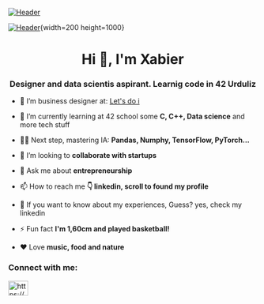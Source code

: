 [![Header](https://media.licdn.com/dms/image/v2/C5616AQEj9AtM4jTzhQ/profile-displaybackgroundimage-shrink_200_800/profile-displaybackgroundimage-shrink_200_800/0/1517479327260?e=2147483647&v=beta&t=EewtXYHJpU1DQ0Ng4YdCJ3cl6Ub9m7c6RYh-DTxSjnQ "Header")](https://es.linkedin.com/in/xabierbasabe)

[![Header](https://media.istockphoto.com/id/1515913422/es/foto/un-analista-de-datos-que-utiliza-la-tecnolog%C3%ADa-ai-para-trabajar-herramienta-para-el-an%C3%A1lisis.jpg?s=612x612&w=0&k=20&c=3tFm5Z27mRTMB5viy2xaMyeN9wIDSs4Li9VJI7ZF0lM=)](https://es.linkedin.com/in/xabierbasabe){width=200 height=1000}


<h1 align="center">Hi 👋, I'm Xabier</h1>
<h3 align="center">Designer and data scientis aspirant. Learnig code in 42 Urduliz</h3>

- 🔭 I’m business designer at: [Let's do i](https://www.letsdoi.com/)

- 🌱 I’m currently learning at 42 school some **C, C++, Data science** and more tech stuff 

- 👨‍🎓 Next step, mastering IA: **Pandas, Numphy, TensorFlow, PyTorch...**

- 🤝 I’m looking to **collaborate with startups**

- 💬 Ask me about **entrepreneurship**

- 📫 How to reach me **👇 linkedin, scroll to found my profile**

- 📄 If you want to know about my experiences, Guess? yes, check my linkedin

- ⚡ Fun fact **I'm 1,60cm and played basketball!**

- ❤️ Love **music, food and nature**

<h3 align="left">Connect with me:</h3>
<p align="left">
<a href="https://www.linkedin.com/in/xabierbasabe/" target="blank"><img align="center" src="https://raw.githubusercontent.com/rahuldkjain/github-profile-readme-generator/master/src/images/icons/Social/linked-in-alt.svg" alt="https://www.linkedin.com/in/xabierbasabe/" height="30" width="40" /></a>

